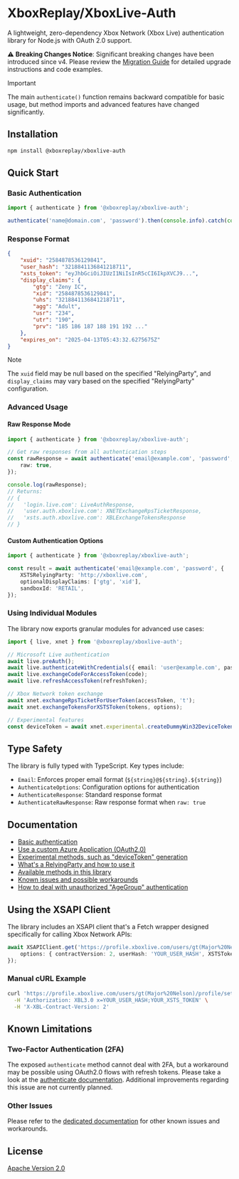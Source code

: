 # XboxReplay/XboxLive-Auth

A lightweight, zero-dependency Xbox Network (Xbox Live) authentication library for Node.js with OAuth 2.0 support.

⚠️ **Breaking Changes Notice**: Significant breaking changes have been introduced since v4. Please review the [Migration Guide](https://github.com/XboxReplay/xboxlive-auth/tree/bc/5.0.0/docs/90-Migration_From_v4.md) for detailed upgrade instructions and code examples.

> [!IMPORTANT]
> The main `authenticate()` function remains backward compatible for basic usage, but method imports and advanced features have changed significantly.

## Installation

```bash
npm install @xboxreplay/xboxlive-auth
```

## Quick Start

### Basic Authentication

```typescript
import { authenticate } from '@xboxreplay/xboxlive-auth';

authenticate('name@domain.com', 'password').then(console.info).catch(console.error);
```

### Response Format

```json
{
	"xuid": "2584878536129841",
	"user_hash": "3218841136841218711",
	"xsts_token": "eyJhbGciOiJIUzI1NiIsInR5cCI6IkpXVCJ9...",
	"display_claims": {
		"gtg": "Zeny IC",
		"xid": "2584878536129841",
		"uhs": "3218841136841218711",
		"agg": "Adult",
		"usr": "234",
		"utr": "190",
		"prv": "185 186 187 188 191 192 ..."
	},
	"expires_on": "2025-04-13T05:43:32.6275675Z"
}
```

> [!NOTE]
> The `xuid` field may be null based on the specified "RelyingParty", and `display_claims` may vary based on the specified "RelyingParty" configuration.

### Advanced Usage

#### Raw Response Mode

```typescript
import { authenticate } from '@xboxreplay/xboxlive-auth';

// Get raw responses from all authentication steps
const rawResponse = await authenticate('email@example.com', 'password', {
	raw: true,
});

console.log(rawResponse);
// Returns:
// {
//   'login.live.com': LiveAuthResponse,
//   'user.auth.xboxlive.com': XNETExchangeRpsTicketResponse,
//   'xsts.auth.xboxlive.com': XBLExchangeTokensResponse
// }
```

#### Custom Authentication Options

```typescript
import { authenticate } from '@xboxreplay/xboxlive-auth';

const result = await authenticate('email@example.com', 'password', {
	XSTSRelyingParty: 'http://xboxlive.com',
	optionalDisplayClaims: ['gtg', 'xid'],
	sandboxId: 'RETAIL',
});
```

### Using Individual Modules

The library now exports granular modules for advanced use cases:

```typescript
import { live, xnet } from '@xboxreplay/xboxlive-auth';

// Microsoft Live authentication
await live.preAuth();
await live.authenticateWithCredentials({ email: 'user@example.com', password: 'password' });
await live.exchangeCodeForAccessToken(code);
await live.refreshAccessToken(refreshToken);

// Xbox Network token exchange
await xnet.exchangeRpsTicketForUserToken(accessToken, 't');
await xnet.exchangeTokensForXSTSToken(tokens, options);

// Experimental features
const deviceToken = await xnet.experimental.createDummyWin32DeviceToken();
```

## Type Safety

The library is fully typed with TypeScript. Key types include:

-   `Email`: Enforces proper email format (`${string}@${string}.${string}`)
-   `AuthenticateOptions`: Configuration options for authentication
-   `AuthenticateResponse`: Standard response format
-   `AuthenticateRawResponse`: Raw response format when `raw: true`

## Documentation

-   [Basic authentication](https://github.com/XboxReplay/xboxlive-auth/tree/bc/5.0.0/docs/01-Authenticate.md)
-   [Use a custom Azure Application (OAuth2.0)](https://github.com/XboxReplay/xboxlive-auth/tree/bc/5.0.0/docs/02-Custom_Azure_Application.md)
-   [Experimental methods, such as "deviceToken" generation](https://github.com/XboxReplay/xboxlive-auth/tree/bc/5.0.0/docs/03-Experimental.md)
-   [What's a RelyingParty and how to use it](https://github.com/XboxReplay/xboxlive-auth/tree/bc/5.0.0/docs/04-RelyingParty.md)
-   [Available methods in this library](https://github.com/XboxReplay/xboxlive-auth/tree/bc/5.0.0/docs/05-Methods.md)
-   [Known issues and possible workarounds](https://github.com/XboxReplay/xboxlive-auth/tree/bc/5.0.0/docs/06-Known_Issues.md)
-   [How to deal with unauthorized "AgeGroup" authentication](https://github.com/XboxReplay/xboxlive-auth/tree/bc/5.0.0/docs/07-Detect_Unauthorized_AgeGroup.md)

## Using the XSAPI Client

The library includes an XSAPI client that's a Fetch wrapper designed specifically for calling Xbox Network APIs:

```typescript
await XSAPIClient.get('https://profile.xboxlive.com/users/gt(Major%20Nelson)/profile/settings?settings=Gamerscore', {
	options: { contractVersion: 2, userHash: 'YOUR_USER_HASH', XSTSToken: 'YOUR_XSTS_TOKEN' },
});
```

### Manual cURL Example

```bash
curl 'https://profile.xboxlive.com/users/gt(Major%20Nelson)/profile/settings?settings=Gamerscore' \
  -H 'Authorization: XBL3.0 x=YOUR_USER_HASH;YOUR_XSTS_TOKEN' \
  -H 'X-XBL-Contract-Version: 2'
```

## Known Limitations

### Two-Factor Authentication (2FA)

The exposed `authenticate` method cannot deal with 2FA, but a workaround may be possible using OAuth2.0 flows with refresh tokens. Please take a look at the [authenticate documentation](https://github.com/XboxReplay/xboxlive-auth/tree/bc/5.0.0/docs/01-Authenticate.md). Additional improvements regarding this issue are not currently planned.

### Other Issues

Please refer to the [dedicated documentation](https://github.com/XboxReplay/xboxlive-auth/tree/bc/5.0.0/docs/06-Known_Issues.md) for other known issues and workarounds.

## License

[Apache Version 2.0](/LICENCE)
